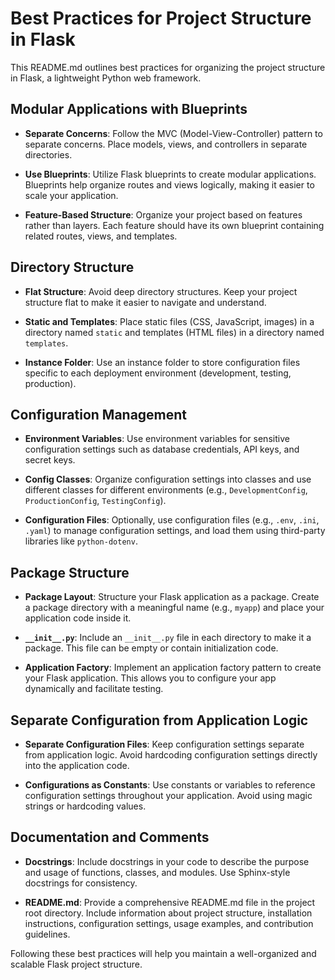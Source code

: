 # Best Practices for Project Structure in Flask

This README.md outlines best practices for organizing the project structure in Flask, a lightweight Python web framework.

## Modular Applications with Blueprints

- **Separate Concerns**: Follow the MVC (Model-View-Controller) pattern to separate concerns. Place models, views, and controllers in separate directories.
  
- **Use Blueprints**: Utilize Flask blueprints to create modular applications. Blueprints help organize routes and views logically, making it easier to scale your application.

- **Feature-Based Structure**: Organize your project based on features rather than layers. Each feature should have its own blueprint containing related routes, views, and templates.

## Directory Structure

- **Flat Structure**: Avoid deep directory structures. Keep your project structure flat to make it easier to navigate and understand.

- **Static and Templates**: Place static files (CSS, JavaScript, images) in a directory named `static` and templates (HTML files) in a directory named `templates`.

- **Instance Folder**: Use an instance folder to store configuration files specific to each deployment environment (development, testing, production).

## Configuration Management

- **Environment Variables**: Use environment variables for sensitive configuration settings such as database credentials, API keys, and secret keys.

- **Config Classes**: Organize configuration settings into classes and use different classes for different environments (e.g., `DevelopmentConfig`, `ProductionConfig`, `TestingConfig`).

- **Configuration Files**: Optionally, use configuration files (e.g., `.env`, `.ini`, `.yaml`) to manage configuration settings, and load them using third-party libraries like `python-dotenv`.

## Package Structure

- **Package Layout**: Structure your Flask application as a package. Create a package directory with a meaningful name (e.g., `myapp`) and place your application code inside it.

- **`__init__.py`**: Include an `__init__.py` file in each directory to make it a package. This file can be empty or contain initialization code.

- **Application Factory**: Implement an application factory pattern to create your Flask application. This allows you to configure your app dynamically and facilitate testing.

## Separate Configuration from Application Logic

- **Separate Configuration Files**: Keep configuration settings separate from application logic. Avoid hardcoding configuration settings directly into the application code.

- **Configurations as Constants**: Use constants or variables to reference configuration settings throughout your application. Avoid using magic strings or hardcoding values.

## Documentation and Comments

- **Docstrings**: Include docstrings in your code to describe the purpose and usage of functions, classes, and modules. Use Sphinx-style docstrings for consistency.

- **README.md**: Provide a comprehensive README.md file in the project root directory. Include information about project structure, installation instructions, configuration settings, usage examples, and contribution guidelines.

Following these best practices will help you maintain a well-organized and scalable Flask project structure.

